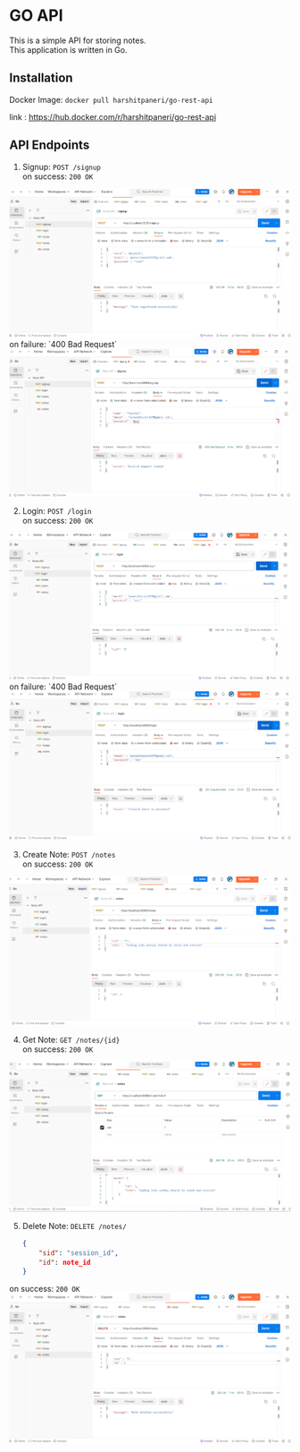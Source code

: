 # GO API

This is a simple API for storing notes. <br>
This application is written in Go.

## Installation
Docker Image: `docker pull harshitpaneri/go-rest-api`<br>

link : https://hub.docker.com/r/harshitpaneri/go-rest-api

## API Endpoints

1) Signup: `POST /signup`<br>
on success: `200 OK`<br>
<img src = "./image/signup_success.png">
on failure: `400 Bad Request`<br>
<img src = "./image/signup_badFormat.png">

2) Login: `POST /login`<br>
on success: `200 OK`<br>
<img src = "./image/login_success.png">
on failure: `400 Bad Request`<br>
<img src = "./image/login_wrong.png">

3) Create Note: `POST /notes`<br>
on success: `200 OK`<br>
<img src = "./image/post_note_correct.png">

4) Get Note: `GET /notes/{id}`<br>
on success: `200 OK`<br>  
<img src = "./image/get_note_correct.png">

5) Delete Note: `DELETE /notes/`<br>
    ```json
    {
        "sid": "session_id",
        "id": note_id
    }
    ```
on success: `200 OK`<br>
<img src = "./image/delete_note_success.png">
